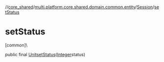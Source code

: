 //[core_shared](../../../index.md)/[multi.platform.core.shared.domain.common.entity](../index.md)/[Session](index.md)/[setStatus](set-status.md)

# setStatus

[common]\

public final [Unit](https://kotlinlang.org/api/latest/jvm/stdlib/kotlin/-unit/index.html)[setStatus](set-status.md)([Integer](https://developer.android.com/reference/kotlin/java/lang/Integer.html)status)
